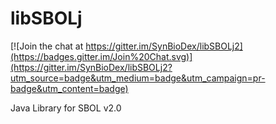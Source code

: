 libSBOLj
========

[![Join the chat at https://gitter.im/SynBioDex/libSBOLj2](https://badges.gitter.im/Join%20Chat.svg)](https://gitter.im/SynBioDex/libSBOLj2?utm_source=badge&utm_medium=badge&utm_campaign=pr-badge&utm_content=badge)

Java Library for SBOL v2.0
